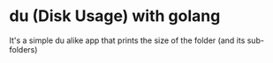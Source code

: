 du (Disk Usage) with golang
====

It's a simple du alike app that prints the size of the folder (and its sub-folders)
